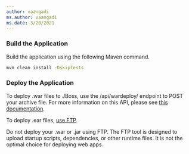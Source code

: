 ```yaml
---
author: vaangadi
ms.author: vaangadi
ms.date: 3/20/2021
---
```


### Build the Application 

Build the application using the following Maven command.
```bash
mvn clean install -DskipTests
```

### Deploy the Application

To deploy .war files to JBoss, use the /api/wardeploy/ endpoint to POST your archive file. For more information on this API, please see [this documentation](azure/app-service/deploy-zip#deploy-war-file).

To deploy .ear files, [use FTP](/azure/app-service/deploy-ftp?tabs=portal).

Do not deploy your .war or .jar using FTP. The FTP tool is designed to upload startup scripts, dependencies, or other runtime files. It is not the optimal choice for deploying web apps.
